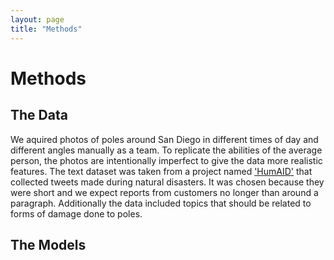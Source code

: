 ```yaml
---
layout: page
title: "Methods"
---
```


# Methods

## The Data
We aquired photos of poles around San Diego in different times of day and different angles manually as a team. To replicate the abilities of the average person, the photos are intentionally imperfect to give the data more realistic features. The text dataset was taken from a project named ['HumAID'](https://crisisnlp.qcri.org/humaid_dataset) that collected tweets made during natural disasters. It was chosen because they were short and we expect reports from customers no longer than around a paragraph. Additionally the data included topics that should be related to forms of damage done to poles. 

## The Models